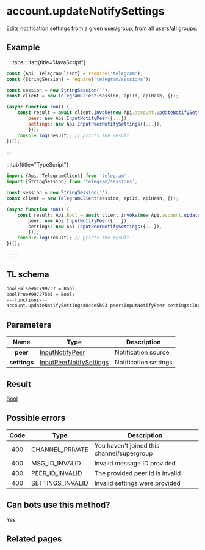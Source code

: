 # account.updateNotifySettings

Edits notification settings from a given user/group, from all users/all groups.

## Example

::::tabs
:::tab{title="JavaScript"}

```js
const {Api, TelegramClient} = require('telegram');
const {StringSession} = require('telegram/sessions');

const session = new StringSession('');
const client = new TelegramClient(session, apiId, apiHash, {});

(async function run() {
    const result = await client.invoke(new Api.account.updateNotifySettings({
		peer: new Api.InputNotifyPeer({...}),
		settings: new Api.InputPeerNotifySettings({...}),
		}));
    console.log(result); // prints the result
})();
```

:::

:::tab{title="TypeScript"}

```ts
import {Api, TelegramClient} from 'telegram';
import {StringSession} from 'telegram/sessions';

const session = new StringSession('');
const client = new TelegramClient(session, apiId, apiHash, {});

(async function run() {
    const result: Api.Bool = await client.invoke(new Api.account.updateNotifySettings({
		peer: new Api.InputNotifyPeer({...}),
		settings: new Api.InputPeerNotifySettings({...}),
		}));
    console.log(result); // prints the result
})();
```

:::
::::

## TL schema

```txt
boolFalse#bc799737 = Bool;
boolTrue#997275b5 = Bool;
---functions---
account.updateNotifySettings#84be5b93 peer:InputNotifyPeer settings:InputPeerNotifySettings = Bool;
```

## Parameters

|     Name     | Type                                                                              | Description           |
| :----------: | --------------------------------------------------------------------------------- | --------------------- |
|   **peer**   | [InputNotifyPeer](https://core.telegram.org/type/InputNotifyPeer)                 | Notification source   |
| **settings** | [InputPeerNotifySettings](https://core.telegram.org/type/InputPeerNotifySettings) | Notification settings |

## Result

[Bool](https://core.telegram.org/type/Bool)

## Possible errors

| Code | Type             | Description                                |
| :--: | ---------------- | ------------------------------------------ |
| 400  | CHANNEL_PRIVATE  | You haven't joined this channel/supergroup |
| 400  | MSG_ID_INVALID   | Invalid message ID provided                |
| 400  | PEER_ID_INVALID  | The provided peer id is invalid            |
| 400  | SETTINGS_INVALID | Invalid settings were provided             |

## Can bots use this method?

Yes

## Related pages
